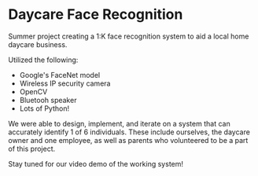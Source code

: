 # Daycare Face Recognition
Summer project creating a 1:K face recognition system to aid a local home daycare business.

Utilized the following:
  * Google's FaceNet model
  * Wireless IP security camera
  * OpenCV
  * Bluetooh speaker
  * Lots of Python!

We were able to design, implement, and iterate on a system that can accurately identify 1 of 6 individuals. These include ourselves, the daycare owner and one employee, as well as parents who volunteered to be a part of this project.

Stay tuned for our video demo of the working system!
